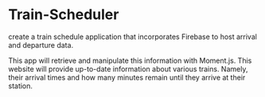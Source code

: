 # Train-Scheduler
create a train schedule application that incorporates Firebase to host arrival and departure data.

This app will retrieve and manipulate this information with Moment.js. This website will provide up-to-date information about various trains. Namely, their arrival times and how many minutes remain until they arrive at their station.

